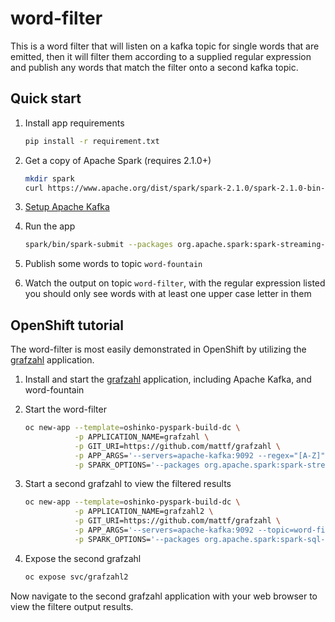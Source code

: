 # word-filter

This is a word filter that will listen on a kafka topic for single words that
are emitted, then it will filter them according to a supplied regular
expression and publish any words that match the filter onto a second kafka
topic.

## Quick start

1. Install app requirements
   ```bash
   pip install -r requirement.txt
   ```

1. Get a copy of Apache Spark (requires 2.1.0+)
   ```bash
   mkdir spark
   curl https://www.apache.org/dist/spark/spark-2.1.0/spark-2.1.0-bin-hadoop2.7.tgz | tar zx -C spark --strip-components=1
   ```
1. [Setup Apache Kafka](https://kafka.apache.org/documentation.html#quickstart)

1. Run the app
   ```bash
   spark/bin/spark-submit --packages org.apache.spark:spark-streaming-kafka-0-8_2.11:2.1.0 app.py --regex="[A-Z]"
   ```

1. Publish some words to topic `word-fountain`

1. Watch the output on topic `word-filter`, with the regular expression listed
   you should only see words with at least one upper case letter in them

## OpenShift tutorial

The word-filter is most easily demonstrated in OpenShift by utilizing the
[grafzahl](http://radanalytics.io/applications/grafzahl#installation)
application.

1. Install and start the [grafzahl](http://radanalytics.io/applications/grafzahl#installation)
   application, including Apache Kafka, and word-fountain

1. Start the word-filter
   ```bash
   oc new-app --template=oshinko-pyspark-build-dc \
              -p APPLICATION_NAME=grafzahl \
              -p GIT_URI=https://github.com/mattf/grafzahl \
              -p APP_ARGS='--servers=apache-kafka:9092 --regex="[A-Z]"'  \
              -p SPARK_OPTIONS='--packages org.apache.spark:spark-streaming-kafka-0-8_2.11:2.1.0'
   ```

1. Start a second grafzahl to view the filtered results
   ```bash
   oc new-app --template=oshinko-pyspark-build-dc \
              -p APPLICATION_NAME=grafzahl2 \
              -p GIT_URI=https://github.com/mattf/grafzahl \
              -p APP_ARGS='--servers=apache-kafka:9092 --topic=word-filter' \
              -p SPARK_OPTIONS='--packages org.apache.spark:spark-sql-kafka-0-10_2.11:2.1.0'
   ```

1. Expose the second grafzahl
   ```bash
   oc expose svc/grafzahl2
   ```

Now navigate to the second grafzahl application with your web browser to view
the filtere output results.
